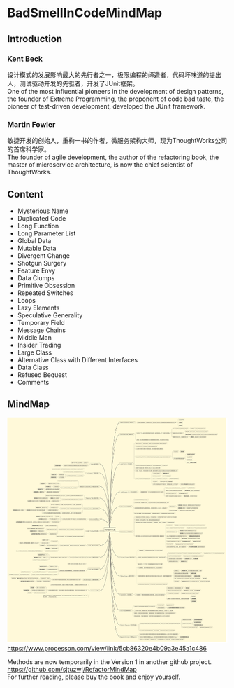 # BadSmellInCodeMindMap

## Introduction
### Kent Beck        
设计模式的发展影响最大的先行者之一，极限编程的缔造者，代码坏味道的提出人，测试驱动开发的先驱者，开发了JUnit框架。     
One of the most influential pioneers in the development of design patterns, the founder of Extreme Programming, the proponent of code bad taste, the pioneer of test-driven development, developed the JUnit framework.

### Martin Fowler
敏捷开发的创始人，重构一书的作者，微服务架构大师，现为ThoughtWorks公司的首席科学家。    
The founder of agile development, the author of the refactoring book, the master of microservice architecture, is now the chief scientist of ThoughtWorks.

## Content
- Mysterious Name
- Duplicated Code
- Long Function
- Long Parameter List
- Global Data
- Mutable Data
- Divergent Change
- Shotgun Surgery
- Feature Envy
- Data Clumps
- Primitive Obsession
- Repeated Switches
- Loops
- Lazy Elements
- Speculative Generality
- Temporary Field
- Message Chains
- Middle Man
- Insider Trading
- Large Class
- Alternative Class with Different Interfaces
- Data Class
- Refused Bequest
- Comments

## MindMap
![avatar](./重构第二版.jpg)
https://www.processon.com/view/link/5cb86320e4b09a3e45a1c486

Methods are now temporarily in the Version 1 in another github project.    
https://github.com/sjtuzwj/RefactorMindMap       
For further reading, please buy the book and enjoy yourself.
